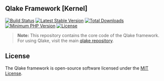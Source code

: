 ## Qlake Framework [Kernel]

[![Build Status](https://travis-ci.org/qlake/framework.svg)](https://travis-ci.org/qlake/framework)
[![Latest Stable Version](https://img.shields.io/packagist/v/qlake/framework.svg?label=release)](https://packagist.org/packages/qake/framework)
[![Total Downloads](https://img.shields.io/packagist/dt/qlake/framework.svg)](https://packagist.org/packages/qlake/framework)
[![Minimum PHP Version](http://img.shields.io/badge/php-%3E%3D%205.4-8892BF.svg)](https://php.net/)
[![License](https://img.shields.io/packagist/l/qlake/framework.svg)](https://packagist.org/packages/qlake/framework)

> **Note:** This repository contains the core code of the Qlake framework. For using Qlake, visit the main [qlake repository](https://github.com/qlake/qlake).

## License

The Qlake framework is open-source software licensed under the [MIT License](http://opensource.org/licenses/MIT).